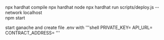 npx hardhat compile
npx hardhat node
npx hardhat run scripts/deploy.js --network localhost	
npm start

start ganache and create file .env with
'''shell
PRIVATE_KEY=
API_URL=
CONTRACT_ADDRESS=
'''
